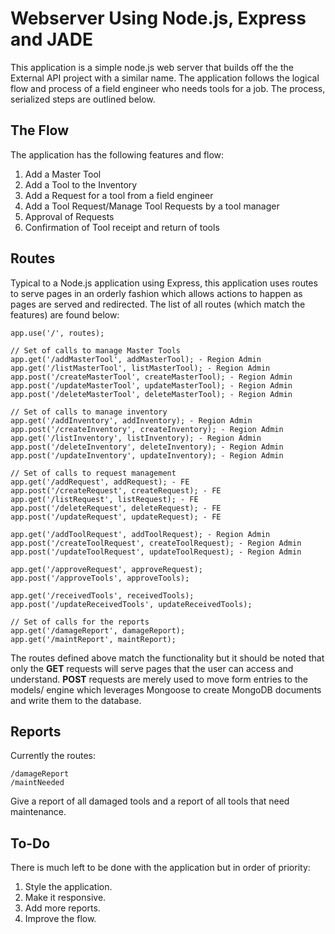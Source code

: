 # Webserver Using Node.js, Express and JADE

This application is a simple node.js web server that builds off the the External API project with a similar name. The application follows the logical flow and process of a field engineer who needs tools for a job. The process, serialized steps are outlined below.

## The Flow
The application has the following features and flow:

1. Add a Master Tool
2. Add a Tool to the Inventory
3. Add a Request for a tool from a field engineer
4. Add a Tool Request/Manage Tool Requests by a tool manager
5. Approval of Requests
6. Confirmation of Tool receipt and return of tools

## Routes

Typical to a Node.js application using Express, this application uses routes to serve pages in an orderly fashion which allows actions to happen as pages are served and redirected. The list of all routes (which match the features) are found below:

    app.use('/', routes);
    
    // Set of calls to manage Master Tools
    app.get('/addMasterTool', addMasterTool); - Region Admin
    app.get('/listMasterTool', listMasterTool); - Region Admin
    app.post('/createMasterTool', createMasterTool); - Region Admin
    app.post('/updateMasterTool', updateMasterTool); - Region Admin
    app.post('/deleteMasterTool', deleteMasterTool); - Region Admin
    
    // Set of calls to manage inventory
    app.get('/addInventory', addInventory); - Region Admin
    app.post('/createInventory', createInventory); - Region Admin
    app.get('/listInventory', listInventory); - Region Admin
    app.post('/deleteInventory', deleteInventory); - Region Admin
    app.post('/updateInventory', updateInventory); - Region Admin
    
    // Set of calls to request management
    app.get('/addRequest', addRequest); - FE
    app.post('/createRequest', createRequest); - FE
    app.get('/listRequest', listRequest); - FE
    app.post('/deleteRequest', deleteRequest); - FE
    app.post('/updateRequest', updateRequest); - FE
    
    app.get('/addToolRequest', addToolRequest); - Region Admin
    app.post('/createToolRequest', createToolRequest); - Region Admin
    app.post('/updateToolRequest', updateToolRequest); - Region Admin
    
    app.get('/approveRequest', approveRequest);
    app.post('/approveTools', approveTools);
    
    app.get('/receivedTools', receivedTools);
    app.post('/updateReceivedTools', updateReceivedTools);
    
    // Set of calls for the reports
    app.get('/damageReport', damageReport);
    app.get('/maintReport', maintReport);

The routes defined above match the functionality but it should be noted that only the **GET** requests will serve pages that the user can access and understand. **POST** requests are merely used to move form entries to the models/ engine which leverages Mongoose to create MongoDB documents and write them to the database.

## Reports

Currently the routes:

    /damageReport
    /maintNeeded

Give a report of all damaged tools and a report of all tools that need maintenance.

## To-Do

There is much left to be done with the application but in order of priority:

1. Style the application.
2. Make it responsive.
3. Add more reports.
4. Improve the flow.